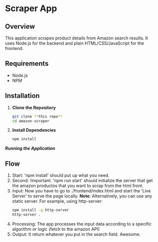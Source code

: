 # Scraper App

## Overview
This application scrapes product details from Amazon search results. It uses Node.js for the backend and plain HTML/CSS/JavaScript for the frontend.

## Requirements
- Node.js
- NPM

## Installation
1. **Clone the Repository**
   ```bash
   git clone **this repo**
   cd amazon-scraper
   ```
2. **Install Dependencies**
   ```bash
   npm install
   ```

***Running the Application***


## Flow
1. Start: 'npm install' should put up what you need.
2. Second: !important. 'npm run start' should initialize the server that get the amazon productos that you want to scrap from the html front.
2. Input: Now you have to go to ./frontend/index.html and start the 'Live Server' to serve the page locally.
**Note**: Alternatively, you can use any static server. For example, using http-server:
   ```bash
   npm install -g http-server
   http-server .
   ```
3. Processing: The app processes the input data according to a specific algorithm or logic (fetch to the amazon API)
4. Output: It return whatever you put in the search field. Awesome.


